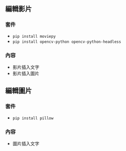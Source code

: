 ## 編輯影片
### 套件
* `pip install moviepy`
* `pip install opencv-python opencv-python-headless`

### 內容
* 影片插入文字
* 影片插入圖片


## 編輯圖片
### 套件
* `pip install pillow`

### 內容
* 圖片插入文字
